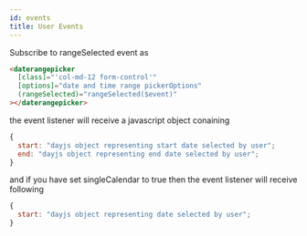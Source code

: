 ```yaml
---
id: events
title: User Events
---
```


Subscribe to rangeSelected event as

```html
<daterangepicker
  [class]="'col-md-12 form-control'"
  [options]="date and time range pickerOptions"
  (rangeSelected)="rangeSelected($event)"
></daterangepicker>
```

the event listener will receive a javascript object conaining

```js
{
  start: "dayjs object representing start date selected by user";
  end: "dayjs object representing end date selected by user";
}
```

and if you have set singleCalendar to true then the event listener will receive following

```js
{
  start: "dayjs object representing date selected by user";
}
```
